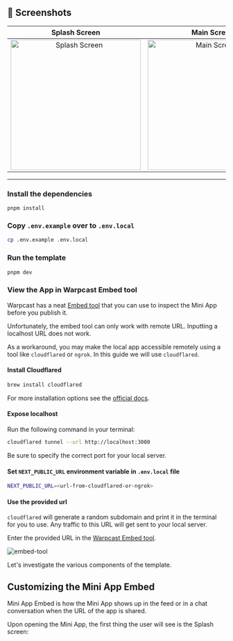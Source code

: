 
## 📱 Screenshots

| Splash Screen | Main Screen |
|:--------------:|:------------:|
| <img width="300" alt="Splash Screen" src="https://github.com/user-attachments/assets/c87c1a07-9c4f-4ae0-95e9-94277d65930c" /> | <img width="300" alt="Main Screen" src="https://github.com/user-attachments/assets/cfec0cf8-404e-4aca-840b-17a3c6dc5738" /> |

---


### Install the dependencies

```
pnpm install
```

### Copy `.env.example` over to `.env.local`

```bash
cp .env.example .env.local
```

### Run the template

```bash
pnpm dev
```

### View the App in Warpcast Embed tool

Warpcast has a neat [Embed tool](https://warpcast.com/~/developers/mini-apps/embed) that you can use to inspect the Mini App before you publish it.

Unfortunately, the embed tool can only work with remote URL. Inputting a localhost URL does not work.

As a workaround, you may make the local app accessible remotely using a tool like `cloudflared` or `ngrok`. In this guide we will use `cloudflared`.

#### Install Cloudflared

```bash
brew install cloudflared
```

For more installation options see the [official docs](https://developers.cloudflare.com/cloudflare-one/connections/connect-networks/downloads/).

#### Expose localhost

Run the following command in your terminal:

```bash
cloudflared tunnel --url http://localhost:3000
```

Be sure to specify the correct port for your local server.

#### Set `NEXT_PUBLIC_URL` environment variable in `.env.local` file

```bash
NEXT_PUBLIC_URL=<url-from-cloudflared-or-ngrok>
```

#### Use the provided url

`cloudflared` will generate a random subdomain and print it in the terminal for you to use. Any traffic to this URL will get sent to your local server.

Enter the provided URL in the [Warpcast Embed tool](https://warpcast.com/~/developers/mini-apps/embed).

![embed-tool](https://docs.base.org/img/guides/farcaster-miniapp/1.png)

Let's investigate the various components of the template.

## Customizing the Mini App Embed

Mini App Embed is how the Mini App shows up in the feed or in a chat conversation when the URL of the app is shared.



Upon opening the Mini App, the first thing the user will see is the Splash screen:




